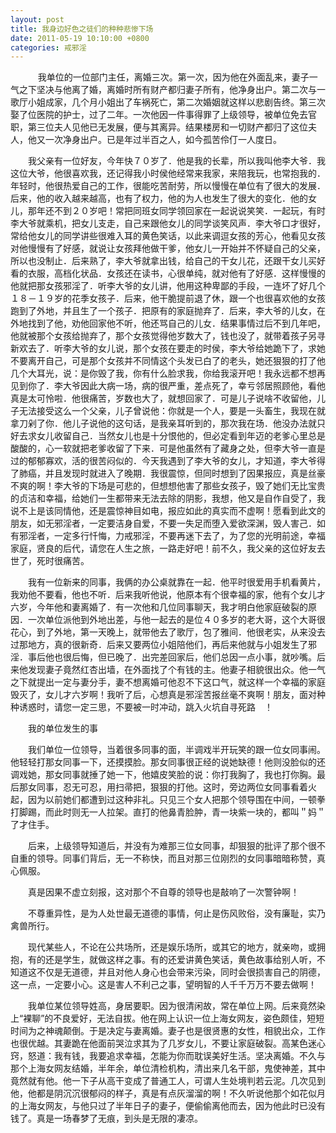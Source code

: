 ```yaml
---
layout: post
title: 我身边好色之徒们的种种悲惨下场
date: 2011-05-19 10:10:00 +0800
categories: 戒邪淫
---
```


　　    我单位的一位部门主任，离婚三次。第一次，因为他在外面乱来，妻子一气之下坚决与他离了婚，离婚时所有财产都归妻子所有，他净身出户。第二次与一歌厅小姐成家，几个月小姐出了车祸死亡，第二次婚姻就这样以悲剧告终。第三次娶了位医院的护士，过了二年。一次他因一件事得罪了上级领导，被单位免去官职，第三位夫人见他已无发展，便与其离异。结果楼房和一切财产都归了这位夫人，他又一次净身出户。已是年过半百之人，如今孤苦伶仃一人度日。
　　我父亲有一位好友，今年快７０岁了．他是我的长辈，所以我叫他李大爷．我这位大爷，他很喜欢我，还记得我小时侯他经常来我家，来陪我玩，也常抱我的．年轻时，他很热爱自己的工作，很能吃苦耐劳，所以慢慢在单位有了很大的发展．后来，他的收入越来越高，也有了权力，他的为人也发生了很大的变化．他的女儿，那年还不到２０岁吧！常把同班女同学领回家在一起说说笑笑．一起玩，有时李大爷就乘机，把女儿支走，自己来跟他女儿的同学谈笑风声．李大爷口才很好，常给他女儿的同学讲些很难入耳的黄色笑话，以此来调逗女孩的芳心，他看见女孩对他慢慢有了好感，就说让女孩拜他做干爹，他女儿一开始并不怀疑自己的父亲，所以也没制止．后来熟了，李大爷就拿出钱，给自己的干女儿花，还跟干女儿买好看的衣服，高档化状品．女孩还在读书，心很单纯，就对他有了好感．这样慢慢的他就把那女孩邪淫了．听李大爷的女儿讲，他用这种卑鄙的手段，一连坏了好几个１８－１９岁的花季女孩子．后来，他干脆提前退了休，跟一个也很喜欢他的女孩跑到了外地，并且生了一个孩子．把原有的家庭抛弃了．后来，李大爷的儿女，在外地找到了他，劝他回家他不听，他还骂自己的儿女．结果事情过后不到几年吧，他就被那个女孩给抛弃了，那个女孩觉得他岁数大了，钱也没了，就带着孩子另寻新欢去了．听李大爷的女儿说，那个女孩在要走的时侯，李大爷给她跪下了，求她不要离开自己，可是那个女孩并不同情这个头发已白了的老头，她还狠狠的打了他几个大耳光，说：是你毁了我，你有什么脸求我，你给我滚开吧！我永远都不想再见到你了．李大爷因此大病一场，病的很严重，差点死了，幸亏邻居照顾他，看他真是太可怜啦．他很痛苦，岁数也大了，就想回家了．可是儿子说啥不收留他，儿子无法接受这么一个父亲，儿子曾说他：你就是一个人，要是一头畜生，我现在就拿刀剁了你．他儿子说他的这句话，是我亲耳听到的，那次我在场．他没办法就只好去求女儿收留自己．当然女儿也是十分恨他的，但必定看到年迈的老爹心里总是酸酸的，心一软就把老爹收留了下来．可是他虽然有了藏身之处，但李大爷一直是过的郁郁寡欢，活的很苦闷似的．今天我遇到了李大爷的女儿，才知道，李大爷得了肺癌，并且发现时就进入了晚期．我很震惊，但同时想到了因果报应，真是丝豪不爽的啊！李大爷的下场是可悲的，但想想他害了那些女孩子，毁了她们无比宝贵的贞洁和幸福，给她们一生都带来无法去除的阴影，我想，他又是自作自受了，我说不上是该同情他，还是震惊神目如电，报应如此的真实而不虚啊！愿看到此文的朋友，如无邪淫者，一定要洁身自爱，不要一失足而堕入爱欲深渊，毁人害己．如有邪淫者，一定多行忏悔，力戒邪淫，不要再迷下去了，为了您的光明前途，幸福家庭，贤良的后代，请您在人生之旅，一路走好吧！前不久，我父亲的这位好友去世了，死时很痛苦。
　　我有一位新来的同事，我俩的办公桌就靠在一起．他平时很爱用手机看黄片，我劝他不要看，他也不听．后来我听他说，他原本有个很幸福的家，他有个女儿才六岁，今年他和妻离婚了．有一次他和几位同事聊天，我才明白他家庭破裂的原因．一次单位派他到外地出差，与他一起去的是位４０多岁的老大哥，这个大哥很花心，到了外地，第一天晚上，就带他去了歌厅，包了雅间．他很老实，从来没去过那地方，真的很新奇．后来又要两位小姐陪他们，再后来他就与小姐发生了邪淫．事后他也很后悔，但已晚了．出完差回家后，他们总因一点小事，就吵嘴。后来他发现妻子竟然红杏出墙，在外面找了个有钱的主。他妻子相貌很出众。他一气之下就提出一定与妻分手，妻不想离婚可他忍不下这口气，就这样一个幸福的家庭毁灭了，女儿才六岁啊！我听了后，心想真是邪淫苦报丝毫不爽啊！朋友，面对种种诱惑时，请您一定三思，不要被一时冲动，跳入火坑自寻死路　！
　　我的单位发生的事
　　我们单位一位领导，当着很多同事的面，半调戏半开玩笑的跟一位女同事闹。他轻轻打那女同事一下，还摸摸脸。那女同事很正经的说她缺德！他则没脸似的还调戏她，那女同事就捶了她一下，他嬉皮笑脸的说：你打我胸了，我也打你胸。最后那女同事，忍无可忍，用扫帚把，狠狠的打他。这时，旁边两位女同事看着火起，因为以前她们都遭到过这种非礼。只见三个女人把那个领导围在中间，一顿拳打脚踢，而此时则无一人拉架。直打的他鼻青脸肿，青一块紫一块的，都叫＂妈＂了才住手。
　　后来，上级领导知道后，并没有为难那三位女同事，却狠狠的批评了那个很不自重的领导。同事们背后，无一不称快，而且对那三位刚烈的女同事暗暗称赞，真心佩服。
　　真是因果不虚立刻报，这对那个不自尊的领导也是敲响了一次警钟啊！
　　不尊重异性，是为人处世最无道德的事情，何止是伤风败俗，没有廉耻，实乃禽兽所行。
　　现代某些人，不论在公共场所，还是娱乐场所，或其它的地方，就亲吻，或拥抱，有的还是学生，就做这样之事。有的还爱讲黄色笑话，黄色故事给别人听，不知道这不仅是无道德，并且对他人身心也会带来污染，同时会很损害自己的阴德，这一点，一定要小心。这是害人不利己之事，望明智的人千千万万不要去做啊！
　　我单位某位领导姓高，身居要职。因为很清闲故，常在单位上网。后来竟然染上“裸聊”的不良爱好，无法自拔。他在网上认识一位上海女网友，姿色颇佳，短短时间为之神魂颠倒。于是决定与妻离婚。妻子也是很贤惠的女性，相貌出众，工作也很优越。其妻跪在他面前哭泣求其为了几岁女儿，不要让家庭破裂。高某色迷心窍，怒道：我有钱，我要追求幸福，怎能为你而耽误美好生活。坚决离婚。不久与那个上海女网友结婚，半年余，单位清检机构，清出来几名干部，鬼使神差，其中竟然就有他。他一下子从高干变成了普通工人，可谓人生处境判若云泥。几次见到他，他都是阴沉沉很郁闷的样子，真是有点灰溜溜的啊！不久听说他那个如花似月的上海女网友，与他只过了半年日子的妻子，便偷偷离他而去，因为他此时已没有钱了。真是一场春梦了无痕，到头是无限的凄凉。